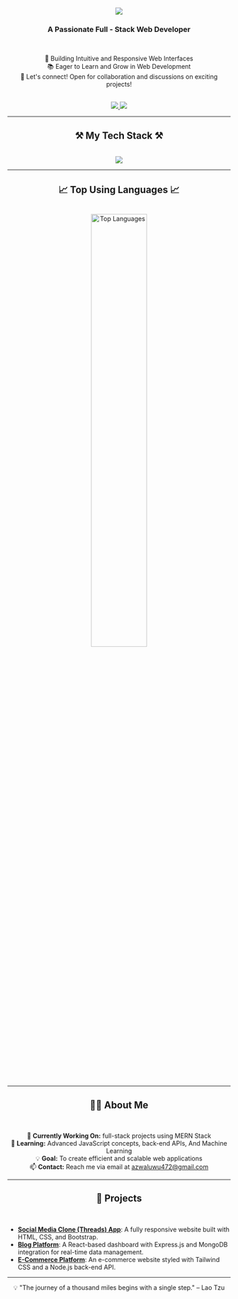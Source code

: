 <h1 align="center">
    <img src="https://readme-typing-svg.herokuapp.com/?font=Righteous&size=35&center=true&vCenter=true&width=500&height=70&duration=4000&lines=Hi!+👋;+I'm+Azwa+Luwu!;" />
</h1>

<h3 align="center">A Passionate Full - Stack Web Developer</h3>

<br/>

<div align="center">
 
🌟 Building Intuitive and Responsive Web Interfaces <br>
📚 Eager to Learn and Grow in Web Development <br>
💬 Let's connect! Open for collaboration and discussions on exciting projects! <br>

</div>

<br/>

<div align="center"> 
  <a href="https://www.linkedin.com/in/azwa-luwu/" target="_blank">
    <img src="https://img.shields.io/badge/LinkedIn-0077B5?style=for-the-badge&logo=linkedin&logoColor=white" target="_blank" />
  </a>
  <a href="https://www.instagram.com/sarvdx780/" target="_blank">
     <img src="https://img.shields.io/badge/Instagram-E4405F?style=for-the-badge&logo=instagram&logoColor=white" target="_blank" /> 
  </a>
</div>

---

<h2 align="center">⚒️ My Tech Stack ⚒️</h2>
<br/>
<div align="center">
    <img src="https://skillicons.dev/icons?i=html,css,tailwind,javascript,typescript,mongodb,express,react,nodejs,nextjs,python" />
</div>

---

<h2 align="center">📈 Top Using Languages 📈</h2>
<br/>
<div align="center">
  <img src="https://github-readme-stats.vercel.app/api/top-langs/?username=sarvdx&layout=compact&theme=radical" alt="Top Languages" width="50%"/>
</div>

---

<h2 align="center">👨‍💻 About Me</h2>
<br/>
<div align="center">
  
🔭 **Currently Working On:** full-stack projects using MERN Stack<br>
🌱 **Learning:** Advanced JavaScript concepts, back-end APIs, And Machine Learning<br>
💡 **Goal:** To create efficient and scalable web applications<br>
📫 **Contact:** Reach me via email at azwaluwu472@gmail.com<br>

</div>

---

<h2 align="center">🚀 Projects</h2>
<br/>
<ul>
  <li><strong><a href="https://github.com/username/project1">Social Media Clone (Threads) App</a></strong>: A fully responsive website built with HTML, CSS, and Bootstrap.</li>
  <li><strong><a href="https://github.com/username/project2">Blog Platform</a></strong>: A React-based dashboard with Express.js and MongoDB integration for real-time data management.</li>
  <li><strong><a href="https://github.com/username/project3">E-Commerce Platform</a></strong>: An e-commerce website styled with Tailwind CSS and a Node.js back-end API.</li>
</ul>

---

<p align="center">
  💡 "The journey of a thousand miles begins with a single step." – Lao Tzu
</p>
